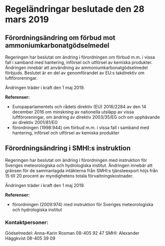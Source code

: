 # Regeländringar beslutade den 28 mars 2019

## Förordningsändring om förbud mot ammoniumkarbonatgödselmedel

Regeringen har beslutat om ändring i förordningen om förbud m.m. i vissa fall i samband med hantering, införsel och utförsel av kemiska produkter. Ändringen innebär att användning av ammoniumkarbonatgödselmedel förbjuds. Beslutet är en del av genomförandet av EU:s takdirektiv om luftföroreningar.

Ändringen träder i kraft den 1 maj 2019.

**Referenser:**

* Europaparlamentets och rådets direktiv (EU) 2016/2284 av den 14 december 2016 om minskning av nationella utsläpp av vissa luftföroreningar, om ändring av direktiv 2003/35/EG och om upphävande av direktiv 2001/81/EG
* förordningen (1998:944) om förbud m.m. i vissa fall i samband med hantering, införsel och utförsel av kemiska produkter

## Förordningsändring i SMHI:s instruktion

Regeringen har beslutat om ändring i förordningen med instruktion för Sveriges meteorologiska och hydrologiska institut. Ändringen innebär att gränsen för de sammanlagda intäkterna från SMHI:s tjänsteexport höjs från 15 till 20 procent av myndighetens totala förvaltningskostnader.

Ändringen träder i kraft den 1 maj 2019.

**Referenser:**

* förordningen (2009:974) med instruktion för Sveriges meteorologiska och hydrologiska institut

### Kontaktpersoner:

Gödselmedel: Anna-Karin Rosman 08-405 92 47
SMHI: Alexander Häggkvist 08-405 39 09
